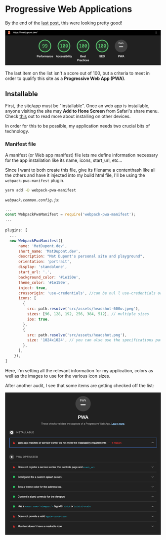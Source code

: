 # Progressive Web Applications

By the end of the [last post](https://github.com/matldupont/matdupont-dev/blob/main/blog/220312/01-minification-splitting-compression.md), this were looking pretty good!

![Near perfect Lighthouse audit aside from PWA](before-pwa.png)

The last item on the list isn't a score out of 100, but a criteria to meet in order to qualify this site as a **Progressive Web App (PWA)**.

## Installable

First, the site/app must be "installable". Once an web app is installable, anyone visiting the site may **Add to Hone Screen** from Safari's share menu. Check [this](https://support.google.com/chrome/answer/9658361) out to read more about installing on other devices.

In order for this to be possible, my application needs two crucial bits of technology.

### Manifest file

A manifest (or Web app manifest) file lets me define information necessary for the app installation like its name, icons, start_url, etc...

Since I want to both create this file, give its filename a contenthash like all the others and have it injected into my build html file, I'll be using the `webpack-pwa-manifest` plugin.

```sh
yarn add -D webpack-pwa-manifest
```

_`webpack.common.config.js`_:

```js
...
const WebpackPwaManifest = require('webpack-pwa-manifest');
...

plugins: [
  ...
  new WebpackPwaManifest({
      name: 'MatDupont.dev',
      short_name: 'MatDupont.dev',
      description: "Mat Dupont's personal site and playground",
      orientation: 'portrait',
      display: 'standalone',
      start_url: '.',
      background_color: '#1e150e',
      theme_color: '#1e150e',
      inject: true,
      crossorigin: 'use-credentials', //can be nul l use-credentials or anonymous
      icons: [
        {
          src: path.resolve('src/assets/headshot-600w.jpeg'),
          sizes: [96, 128, 192, 256, 384, 512], // multiple sizes
          ios: true,
        },
        {
          src: path.resolve('src/assets/headshot.png'),
          size: '1024x1024', // you can also use the specifications pattern
        },
      ],
    }),
]
```

Here, I'm setting all the relevant information for my application, colors as well as the images to use for the various icon sizes.

After another audit, I see that some items are getting checked off the list:

![Initial audit with a manfest file](manifest-1.png)
